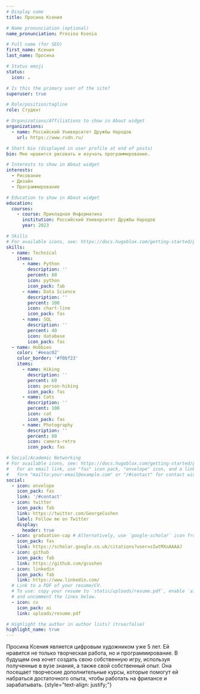 ```yaml
---
# Display name
title: Просина Ксения

# Name pronunciation (optional)
name_pronunciation: Prosina Ksenia

# Full name (for SEO)
first_name: Ксения
last_name: Просина

# Status emoji
status:
  icon: ☕️

# Is this the primary user of the site?
superuser: true

# Role/position/tagline
role: Студент

# Organizations/Affiliations to show in About widget
organizations:
  - name: Российский Университет Дружбы Народов
    url: https://www.rudn.ru/

# Short bio (displayed in user profile at end of posts)
bio: Мне нравится рисовать и изучать программирование.

# Interests to show in About widget
interests:
  - Рисование
  - Дизайн
  - Программирование

# Education to show in About widget
education:
  courses:
    - course: Прикладная Информатика
      institution: Российский Университет Дружбы Народов
      year: 2023

# Skills
# For available icons, see: https://docs.hugoblox.com/getting-started/page-builder/#icons
skills:
  - name: Technical
    items:
      - name: Python
        description: ''
        percent: 80
        icon: python
        icon_pack: fab
      - name: Data Science
        description: ''
        percent: 100
        icon: chart-line
        icon_pack: fas
      - name: SQL
        description: ''
        percent: 40
        icon: database
        icon_pack: fas
  - name: Hobbies
    color: '#eeac02'
    color_border: '#f0bf23'
    items:
      - name: Hiking
        description: ''
        percent: 60
        icon: person-hiking
        icon_pack: fas
      - name: Cats
        description: ''
        percent: 100
        icon: cat
        icon_pack: fas
      - name: Photography
        description: ''
        percent: 80
        icon: camera-retro
        icon_pack: fas

# Social/Academic Networking
# For available icons, see: https://docs.hugoblox.com/getting-started/page-builder/#icons
#   For an email link, use "fas" icon pack, "envelope" icon, and a link in the
#   form "mailto:your-email@example.com" or "/#contact" for contact widget.
social:
  - icon: envelope
    icon_pack: fas
    link: '/#contact'
  - icon: twitter
    icon_pack: fab
    link: https://twitter.com/GeorgeCushen
    label: Follow me on Twitter
    display:
      header: true
  - icon: graduation-cap # Alternatively, use `google-scholar` icon from `ai` icon pack
    icon_pack: fas
    link: https://scholar.google.co.uk/citations?user=sIwtMXoAAAAJ
  - icon: github
    icon_pack: fab
    link: https://github.com/gcushen
  - icon: linkedin
    icon_pack: fab
    link: https://www.linkedin.com/
  # Link to a PDF of your resume/CV.
  # To use: copy your resume to `static/uploads/resume.pdf`, enable `ai` icons in `params.yaml`,
  # and uncomment the lines below.
  - icon: cv
    icon_pack: ai
    link: uploads/resume.pdf

# Highlight the author in author lists? (true/false)
highlight_name: true
---
```


Просина Ксения является цифровым художником уже 5 лет. Ей нравится не только творческая работа, но и программирование. В будущем она хочет создать свою собственную игру, используя полученные в вузе знания, а также свой собственный опыт. Она посещает творческие дополнительные курсы, которые помогут ей набраться достаточного опыта, чтобы работать на фрилансе и зарабатывать.
{style="text-align: justify;"}
